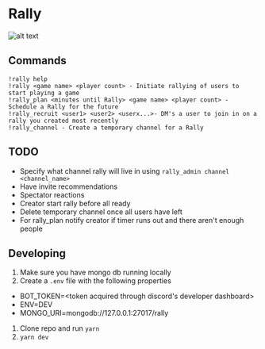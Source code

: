 # Rally

![alt text](https://i.imgur.com/Hk0nzAE.png "Rally Logo")

## Commands

```
!rally help
!rally <game name> <player count> - Initiate rallying of users to start playing a game
!rally_plan <minutes until Rally> <game name> <player count> - Schedule a Rally for the future
!rally_recruit <user1> <user2> <userx...>- DM's a user to join in on a rally you created most recently
!rally_channel - Create a temporary channel for a Rally
```

## TODO

- Specify what channel rally will live in using `rally_admin channel <channel_name>`
- Have invite recommendations
- Spectator reactions
- Creator start rally before all ready
- Delete temporary channel once all users have left
- For rally_plan notify creator if timer runs out and there aren't enough people

## Developing

1. Make sure you have mongo db running locally
1. Create a `.env` file with the following properties

- BOT_TOKEN=<token acquired through discord's developer dashboard>
- ENV=DEV
- MONGO_URI=mongodb://127.0.0.1:27017/rally

1. Clone repo and run `yarn`
1. `yarn dev`
